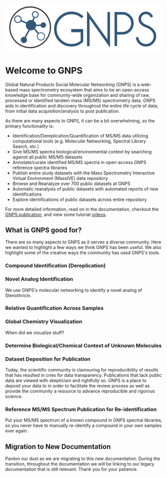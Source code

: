 ![logo](/img/GNPS_logo_original.png)

# Welcome to GNPS

Global Natural Products Social Molecular Networking (GNPS) is a web-based mass spectrometry ecosystem that aims to be an open-access knowledge base for community-wide organization and sharing of raw, processed or identified tandem mass (MS/MS) spectrometry data. GNPS aids in identification and discovery throughout the entire life cycle of data; from initial data acquisition/analysis to post publication.

As there are many aspects to GNPS, it can be a bit overwhelming, so the primary functionality is:

* Identification/Dereplication/Quantification of MS/MS data utilizing computational tools (e.g. Molecular Networking, Spectral Library Search, etc.)
* Give MS/MS spectra biological/environmental context by searching against all public MS/MS datasets
* Annotate/curate identified MS/MS spectra in open-access GNPS reference spectra libraries
* Publish entire study datasets with the Mass Spectrometry Interactive Virtual Environment (MassIVE) data repository
* Browse and Reanalyze over 700 public datasets at GNPS
* Automatic reanalysis of public datasets with automated reports of new identifications
* Explore identifications of public datasets across entire repository

For more detailed information, read on in the documentation, checkout the [GNPS publication](https://www.nature.com/articles/nbt.3597), and view some tutorial [videos](https://www.youtube.com/channel/UCufTdDIUPjfoN604Igv_29g/videos).

## What is GNPS good for?

There are so many aspects to GNPS as it serves a diverse community. Here we wanted to highlight a few ways we think GNPS has been useful. We also highlight some of the creative ways the community has used GNPS's tools.

### Compound Identification (Dereplication)



### Novel Analog Identification

We use GNPS's molecular networking to identify a novel analog of Stenothricin.

### Relative Quantification Across Samples

### Global Chemistry Visualization

When did we visualize stuff?

### Determine Biological/Chemical Context of Unknown Molecules



### Dataset Deposition for Publication

Today, the scientific community is clamouring for reproducibility of results that has resulted in cries for data transparency. Publications that lack public data are viewed with skepticism and rightfully so. GNPS is a place to deposit your data to in order to facilitate the review process as well as provide the community a resource to advance reproducible and rigorous science.

### Reference MS/MS Spectrum Publication for Re-identification

Put your MS/MS spectrum of a known compound in GNPS spectral libraries, so you never have to manually re-identify a compound in your own samples ever again.

## Migration to New Documentation

Pardon our dust as we are migrating to this new documentation. During the transition, throughout the documentation we will be linking to our legacy documentation that is still relevant. Thank you for your patience.
